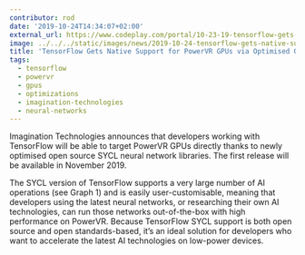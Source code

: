 ```yaml
---
contributor: rod
date: '2019-10-24T14:34:07+02:00'
external_url: https://www.codeplay.com/portal/10-23-19-tensorflow-gets-native-support-for-powervr-gpus-via-optimised-open-source-sycl-libraries
image: ../../../static/images/news/2019-10-24-tensorflow-gets-native-support-for-powervr-gpus-via-optimised-open-source-sycl-libraries.webp
title: 'TensorFlow Gets Native Support for PowerVR GPUs via Optimised Open-Source SYCL Libraries'
tags:
  - tensorflow
  - powervr
  - gpus
  - optimizations
  - imagination-technologies
  - neural-networks
---
```


Imagination Technologies announces that developers working with TensorFlow will be able to target PowerVR GPUs directly
thanks to newly optimised open source SYCL neural network libraries. The first release will be available in
November 2019.

The SYCL version of TensorFlow supports a very large number of AI operations (see Graph 1) and is easily
user-customisable, meaning that developers using the latest neural networks, or researching their own AI technologies,
can run those networks out-of-the-box with high performance on PowerVR. Because TensorFlow SYCL support is both open
source and open standards-based, it’s an ideal solution for developers who want to accelerate the latest AI technologies
on low-power devices.
 
